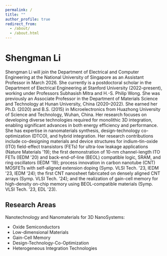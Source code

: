 ```yaml
---
permalink: /
title: ""
author_profile: true
redirect_from: 
  - /about/
  - /about.html
---
```


# Shengman Li

Shengman Li will join the Department of Electrical and Computer Engineering at the National University of Singapore as an Assistant Professor in March 2026. She currently is a postdoctoral scholar in the Department of Electrical Engineering at Stanford University (2022–present), working under Professors Subhasish Mitra and H.-S. Philip Wong. She was previously an Associate Professor in the Department of Materials Science and Technology at Hunan University, China (2020–2022). She earned her Ph.D. (2020) and B.S. (2015) in Microelectronics from Huazhong University of Science and Technology, Wuhan, China.
Her research focuses on developing diverse technologies required for monolithic 3D integration, enabling significant advances in both energy efficiency and performance. She has expertise in nanomaterials synthesis, design-technology co-optimization (DTCO), and hybrid integration.
Her research contributions include co-designing materials and device structures for indium-tin-oxide (ITO) field-effect transistors (FETs) for ultra-low leakage applications (Nature Materials '19); the first demonstration of 10-nm channel-length ITO FETs (IEDM '20) and back-end-of-line (BEOL) compatible logic, SRAM, and ring oscillators (IEDM '19); process innovation in carbon nanotube (CNT) MOSFETs with self-aligned extension doping (Symp. VLSI Tech. '23, IEDM '23, IEDM '24); the first CNT nanosheet fabricated on densely aligned CNT arrays (Symp. VLSI Tech. '24); and the realization of gain-cell memory for high-density on-chip memory using BEOL-compatible materials (Symp. VLSI Tech. '23, EDL '23).

Research Areas
--------------
Nanotechnology and Nanomaterials for 3D NanoSystems: 
* Oxide Semiconductors
* Low-dimensional Materials
* Gain-Cell Memory
* Design-Technology-Co-Optimization
* Heterogeneous Integration Technologies

 


